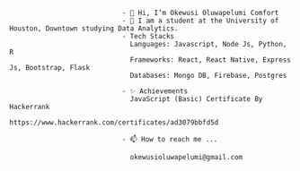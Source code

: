                                 - 👋 Hi, I’m Okewusi Oluwapelumi Comfort
                                - 👀 I am a student at the University of Houston, Downtown studying Data Analytics. 
                                - Tech Stacks
                                  Languages: Javascript, Node Js, Python, R
                                  Frameworks: React, React Native, Express Js, Bootstrap, Flask
                                  Databases: Mongo DB, Firebase, Postgres
                                  
                                - ✨ Achievements
                                  JavaScript (Basic) Certificate By Hackerrank 
                                  https://www.hackerrank.com/certificates/ad3079bbfd5d
                                
                                - 📫 How to reach me ...
                                
                                  okewusioluwapelumi@gmail.com

<!---
Okewusi/Okewusi is a ✨ special ✨ repository because its `README.md` (this file) appears on your GitHub profile.
You can click the Preview link to take a look at your changes.
--->
